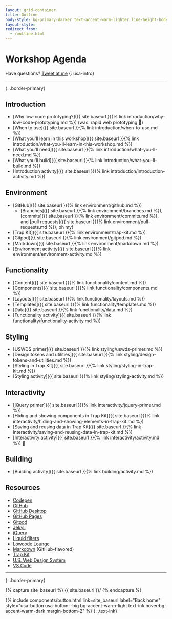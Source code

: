 ```yaml
---
layout: grid-container
title: Outline
body-style: bg-primary-darker text-accent-warm-lighter line-height-body-4 padding-bottom-9 font-body-lg slide
layout-style:
redirect_from:
  - /outline.html
---
```


# Workshop Agenda

Have questions? [Tweet at me](https://tiny.one/pn8bdvwr)
{: usa-intro}

<hr>{: .border-primary}

## Introduction

- [Why low-code prototyping?]({{ site.baseurl }}{% link introduction/why-low-code-prototyping.md %}) (was: rapid web prototyping 😬)
- [When to use]({{ site.baseurl }}{% link introduction/when-to-use.md %})
- [What you'll learn in this workshop]({{ site.baseurl }}{% link introduction/what-you-ll-learn-in-this-workshop.md %})
- [What you'll need]({{ site.baseurl }}{% link introduction/what-you-ll-need.md %})
- [What you'll build]({{ site.baseurl }}{% link introduction/what-you-ll-build.md %})
- [Introduction activity]({{ site.baseurl }}{% link introduction/introduction-activity.md %})

## Environment

- [GitHub]({{ site.baseurl }}{% link environment/github.md %})
    - [Branches]({{ site.baseurl }}{% link environment/branches.md %}), [commits]({{ site.baseurl }}{% link environment/commits.md %}), and [pull requests]({{ site.baseurl }}{% link environment/pull-requests.md %}), oh my!
- [Trap Kit]({{ site.baseurl }}{% link environment/trap-kit.md %})
- [Gitpod]({{ site.baseurl }}{% link environment/gitpod.md %})
- [Markdown]({{ site.baseurl }}{% link environment/markdown.md %})
- [Environment activity]({{ site.baseurl }}{% link environment/environment-activity.md %})

## Functionality

- [Content]({{ site.baseurl }}{% link functionality/content.md %})
- [Components]({{ site.baseurl }}{% link functionality/components.md %})
- [Layouts]({{ site.baseurl }}{% link functionality/layouts.md %})
- [Templates]({{ site.baseurl }}{% link functionality/templates.md %})
- [Data]({{ site.baseurl }}{% link functionality/data.md %})
- [Functionality activity]({{ site.baseurl }}{% link functionality/functionality-activity.md %})

## Styling

- [USWDS primer]({{ site.baseurl }}{% link styling/uswds-primer.md %})
- [Design tokens and utilities]({{ site.baseurl }}{% link styling/design-tokens-and-utilities.md %})
- [Styling in Trap Kit]({{ site.baseurl }}{% link styling/styling-in-trap-kit.md %})
- [Styling activity]({{ site.baseurl }}{% link styling/styling-activity.md %})

## Interactivity

- [jQuery primer]({{ site.baseurl }}{% link interactivity/jquery-primer.md %})
- [Hiding and showing components in Trap Kit]({{ site.baseurl }}{% link interactivity/hiding-and-showing-elements-in-trap-kit.md %})
- [Saving and reusing data in Trap Kit]({{ site.baseurl }}{% link interactivity/saving-and-reusing-data-in-trap-kit.md %})
- [Interactivity activity]({{ site.baseurl }}{% link interactivity/activity.md %}) 🤨

## Building

- [Building activity]({{ site.baseurl }}{% link building/activity.md %})

## Resources

- [Codepen](https://codepen.io/)
- [GitHub](https://github.com/)
- [GitHub Desktop](https://desktop.github.com/)
- [GitHub Pages](https://pages.github.com/)
- [Gitpod](https://www.gitpod.io/)
- [Jekyll](https://jekyllrb.com/)
- [jQuery](https://jquery.com/)
- [Liquid filters](https://shopify.github.io/liquid/filters/abs/)
- [Lowcode Lounge](http://lowcodelounge.co)
- [Markdown](https://docs.github.com/en/get-started/writing-on-github/getting-started-with-writing-and-formatting-on-github/basic-writing-and-formatting-syntax) (GitHub-flavored)
- [Trap Kit](https://trapkit.co/)
- [U.S. Web Design System](https://designsystem.digital.gov/)
- [VS Code](https://code.visualstudio.com/)

<hr>{: .border-primary}

{% capture site_baseurl %}
{{ site.baseurl }}/
{% endcapture %}

{% include components/button.html link=site_baseurl label="Back home" style="usa-button usa-button--big bg-accent-warm-light text-ink hover:bg-accent-warm-dark margin-bottom-2" %}
{: .text-ink}